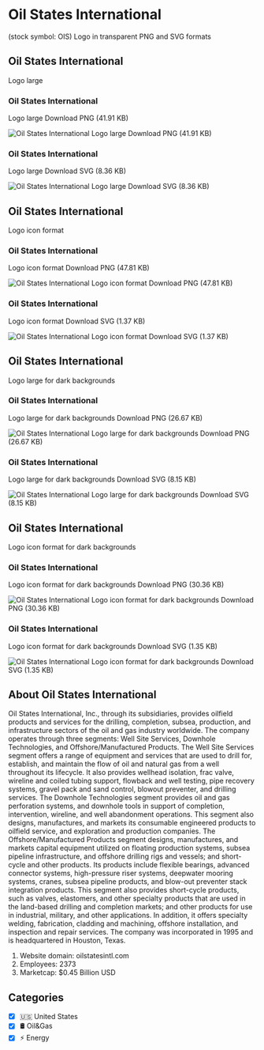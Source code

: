 # Oil States International
 (stock symbol: OIS) Logo in transparent PNG and SVG formats

## Oil States International
 Logo large

### Oil States International
 Logo large Download PNG (41.91 KB)

![Oil States International
 Logo large Download PNG (41.91 KB)](/img/orig/OIS_BIG-7cf78a94.png)

### Oil States International
 Logo large Download SVG (8.36 KB)

![Oil States International
 Logo large Download SVG (8.36 KB)](/img/orig/OIS_BIG-c5ada5f1.svg)

## Oil States International
 Logo icon format

### Oil States International
 Logo icon format Download PNG (47.81 KB)

![Oil States International
 Logo icon format Download PNG (47.81 KB)](/img/orig/OIS-12191bc4.png)

### Oil States International
 Logo icon format Download SVG (1.37 KB)

![Oil States International
 Logo icon format Download SVG (1.37 KB)](/img/orig/OIS-9d7e66ba.svg)

## Oil States International
 Logo large for dark backgrounds

### Oil States International
 Logo large for dark backgrounds Download PNG (26.67 KB)

![Oil States International
 Logo large for dark backgrounds Download PNG (26.67 KB)](/img/orig/OIS_BIG.D-f3b47557.png)

### Oil States International
 Logo large for dark backgrounds Download SVG (8.15 KB)

![Oil States International
 Logo large for dark backgrounds Download SVG (8.15 KB)](/img/orig/OIS_BIG.D-716d161e.svg)

## Oil States International
 Logo icon format for dark backgrounds

### Oil States International
 Logo icon format for dark backgrounds Download PNG (30.36 KB)

![Oil States International
 Logo icon format for dark backgrounds Download PNG (30.36 KB)](/img/orig/OIS.D-9a372ff1.png)

### Oil States International
 Logo icon format for dark backgrounds Download SVG (1.35 KB)

![Oil States International
 Logo icon format for dark backgrounds Download SVG (1.35 KB)](/img/orig/OIS.D-5546bdb8.svg)

## About Oil States International


Oil States International, Inc., through its subsidiaries, provides oilfield products and services for the drilling, completion, subsea, production, and infrastructure sectors of the oil and gas industry worldwide. The company operates through three segments: Well Site Services, Downhole Technologies, and Offshore/Manufactured Products. The Well Site Services segment offers a range of equipment and services that are used to drill for, establish, and maintain the flow of oil and natural gas from a well throughout its lifecycle. It also provides wellhead isolation, frac valve, wireline and coiled tubing support, flowback and well testing, pipe recovery systems, gravel pack and sand control, blowout preventer, and drilling services. The Downhole Technologies segment provides oil and gas perforation systems, and downhole tools in support of completion, intervention, wireline, and well abandonment operations. This segment also designs, manufactures, and markets its consumable engineered products to oilfield service, and exploration and production companies. The Offshore/Manufactured Products segment designs, manufactures, and markets capital equipment utilized on floating production systems, subsea pipeline infrastructure, and offshore drilling rigs and vessels; and short-cycle and other products. Its products include flexible bearings, advanced connector systems, high-pressure riser systems, deepwater mooring systems, cranes, subsea pipeline products, and blow-out preventer stack integration products. This segment also provides short-cycle products, such as valves, elastomers, and other specialty products that are used in the land-based drilling and completion markets; and other products for use in industrial, military, and other applications. In addition, it offers specialty welding, fabrication, cladding and machining, offshore installation, and inspection and repair services. The company was incorporated in 1995 and is headquartered in Houston, Texas.

1. Website domain: oilstatesintl.com
2. Employees: 2373
3. Marketcap: $0.45 Billion USD


## Categories
- [x] 🇺🇸 United States
- [x] 🛢 Oil&Gas
- [x] ⚡ Energy
